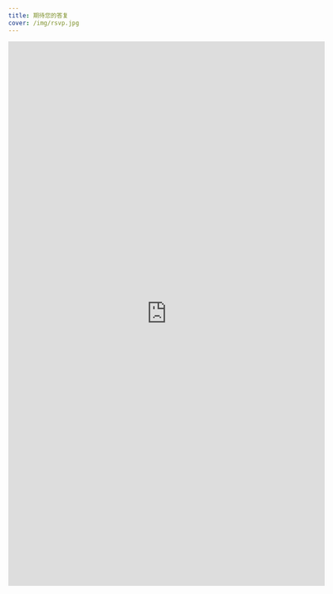 ```yaml
---
title: 期待您的答复
cover: /img/rsvp.jpg
---
```


<!--more-->

<iframe src="https://docs.google.com/forms/d/e/1FAIpQLSeA4yooW6jPqTZ8qQKUAOg-jnH4WzYMFXVsIUQ9KZmb5p6uYw/viewform?embedded=true" width="640" height="1100" frameborder="0" marginheight="0" marginwidth="0">Loading…</iframe>
